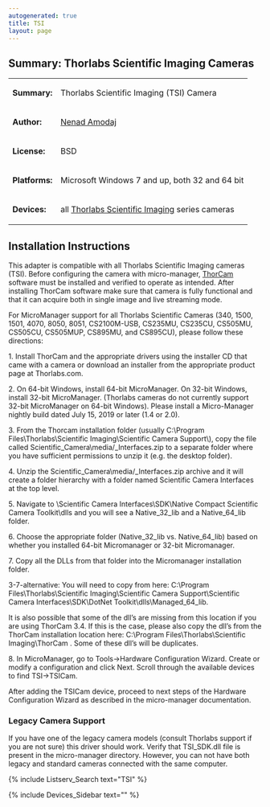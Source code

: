 ```yaml
---
autogenerated: true
title: TSI
layout: page
---
```


## Summary: Thorlabs Scientific Imaging Cameras

<table>

<tr>

<td markdown="1">

**Summary:**

</td>

<td markdown="1">

Thorlabs Scientific Imaging (TSI) Camera

</td>

</tr>

<tr>

<td markdown="1">

**Author:**

</td>

<td markdown="1">

[Nenad Amodaj](http://nenad.amodaj.com)

</td>

</tr>

<tr>

<td markdown="1">

**License:**

</td>

<td markdown="1">

BSD

</td>

</tr>

<tr>

<td markdown="1">

**Platforms:**

</td>

<td markdown="1">

Microsoft Windows 7 and up, both 32 and 64 bit

</td>

</tr>

<tr>

<td markdown="1">

**Devices:**

</td>

<td markdown="1">

all [Thorlabs Scientific
Imaging](https://www.thorlabs.com/navigation.cfm?guide_id=2365) series
cameras

</td>

</tr>

</table>

## Installation Instructions

This adapter is compatible with all Thorlabs Scientific Imaging cameras
(TSI). Before configuring the camera with micro-manager,
[ThorCam](https://www.thorlabs.com/software_pages/ViewSoftwarePage.cfm?Code=ThorCam)
software must be installed and verified to operate as intended. After
installing ThorCam software make sure that camera is fully functional
and that it can acquire both in single image and live streaming mode.

For MicroManager support for all Thorlabs Scientific Cameras (340, 1500,
1501, 4070, 8050, 8051, CS2100M-USB, CS235MU, CS235CU, CS505MU, CS505CU,
CS505MUP, CS895MU, and CS895CU), please follow these directions:

1\. Install ThorCam and the appropriate drivers using the installer CD
that came with a camera or download an installer from the appropriate
product page at Thorlabs.com.

2\. On 64-bit Windows, install 64-bit MicroManager. On 32-bit Windows,
install 32-bit MicroManager. (Thorlabs cameras do not currently support
32-bit MicroManager on 64-bit Windows). Please install a Micro-Manager
nightly build dated July 15, 2019 or later (1.4 or 2.0).

3\. From the Thorcam installation folder (usually C:\\Program
Files\\Thorlabs\\Scientific Imaging\\Scientific Camera Support\\), copy
the file called Scientific\_Camera\media/_Interfaces.zip to a separate folder
where you have sufficient permissions to unzip it (e.g. the desktop
folder).

4\. Unzip the Scientific\_Camera\media/_Interfaces.zip archive and it will
create a folder hierarchy with a folder named Scientific Camera
Interfaces at the top level.

5\. Navigate to \\Scientific Camera Interfaces\\SDK\\Native Compact
Scientific Camera Toolkit\\dlls and you will see a Native\_32\_lib and a
Native\_64\_lib folder.

6\. Choose the appropriate folder (Native\_32\_lib vs. Native\_64\_lib)
based on whether you installed 64-bit Micromanager or 32-bit
Micromanager.

7\. Copy all the DLLs from that folder into the Micromanager
installation folder.

3-7-alternative: You will need to copy from here: C:\\Program
Files\\Thorlabs\\Scientific Imaging\\Scientific Camera
Support\\Scientific Camera Interfaces\\SDK\\DotNet
Toolkit\\dlls\\Managed\_64\_lib.

It is also possible that some of the dll’s are missing from this
location if you are using ThorCam 3.4. If this is the case, please also
copy the dll’s from the ThorCam installation location here: C:\\Program
Files\\Thorlabs\\Scientific Imaging\\ThorCam . Some of these dll’s will
be duplicates.

8\. In MicroManager, go to Tools-\>Hardware Configuration Wizard. Create
or modify a configuration and click Next. Scroll through the available
devices to find TSI-\>TSICam.

After adding the TSICam device, proceed to next steps of the Hardware
Configuration Wizard as described in the micro-manager documentation.

### Legacy Camera Support

If you have one of the legacy camera models (consult Thorlabs support if
you are not sure) this driver should work. Verify that TSI\_SDK.dll file
is present in the micro-manager directory. However, you can not have
both legacy and standard cameras connected with the same computer.

{% include Listserv_Search text="TSI" %}

{% include Devices_Sidebar text="" %}
